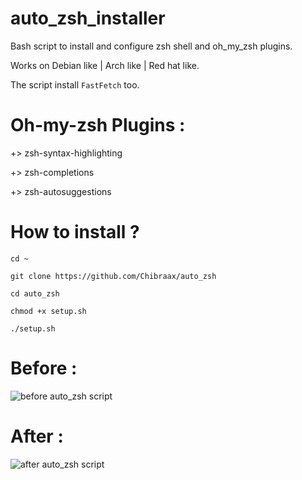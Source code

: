 # auto_zsh_installer
Bash script to install and configure zsh shell and oh_my_zsh plugins.

Works on Debian like | Arch like | Red hat like.

The script install ```FastFetch``` too.


# Oh-my-zsh Plugins : 

  +> zsh-syntax-highlighting 
  
  +> zsh-completions 
  
  +> zsh-autosuggestions


# How to install ? 

```cd ~```

```git clone https://github.com/Chibraax/auto_zsh```

```cd auto_zsh```

```chmod +x setup.sh```

```./setup.sh```


# Before :

 <img src="images/before.png" alt="before auto_zsh script "> 

# After : 

 <img src="images/after2.png" alt="after auto_zsh script "> 
